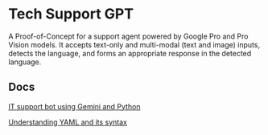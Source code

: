 # Tech Support GPT
A Proof-of-Concept for a support agent powered by Google Pro and Pro Vision models. It accepts text-only and multi-modal (text and image) inputs, detects the language, and forms an appropriate response in the detected language.

## Docs
[IT support bot using Gemini and Python](https://pub.towardsai.net/get-started-with-google-gemini-pro-using-python-in-5-minutes-00700244f58a)

[Understanding YAML and its syntax](https://www.redhat.com/en/topics/automation/what-is-yaml)